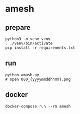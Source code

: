 # amesh

## prepare

```shhell
python3 -m venv venv
. ./venv/bin/activate
pip install -r requirements.txt
```

## run

```shell
python amash.py
# open 000_{yyyymmddhhmm}.png
```

## docker

```shell
docker-compose run --rm amesh
```
